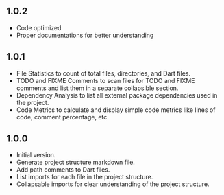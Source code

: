 ## 1.0.2

- Code optimized
- Proper documentations for better understanding

## 1.0.1

- File Statistics to count of total files, directories, and Dart files. 
- TODO and FIXME Comments to scan files for TODO and FIXME comments and list them in a separate collapsible section.
- Dependency Analysis to list all external package dependencies used in the project.
- Code Metrics to calculate and display simple code metrics like lines of code, comment percentage, etc.

## 1.0.0

- Initial version.
- Generate project structure markdown file.
- Add path comments to Dart files.
- List imports for each file in the project structure.
- Collapsable imports for clear understanding of the project structure.
